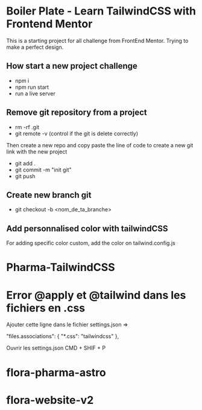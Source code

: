 # Boiler Plate - Learn TailwindCSS with Frontend Mentor

This is a starting project for all challenge from FrontEnd Mentor. Trying to make a perfect design. 

## How start a new project challenge

- npm i 
- npm run start
- run a live server

## Remove git repository from a project
- rm -rf .git
- git remote -v (control if the git is delete correctly)

Then create a new repo and copy paste the line of code to create a new git link with the new project

- git add . 
- git commit -m "init git"
- git push

## Create new branch git

- git checkout -b <nom_de_ta_branche>


## Add personnalised color with tailwindCSS

For adding specific color custom, add the color on tailwind.config.js
# Pharma-TailwindCSS

# Error @apply et @tailwind dans les fichiers en .css

Ajouter cette ligne dans le fichier settings.json =>

"files.associations": {
  "*.css": "tailwindcss"
},

Ouvrir les settings.json CMD + SHIF + P

# flora-pharma-astro
# flora-website-v2
